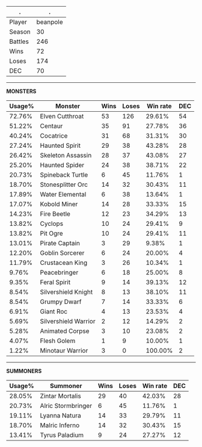 .|.
|-|-
Player|beanpole
Season|30
Battles|246
Wins|72
Loses|174
DEC|70

---
**MONSTERS**

Usage%|Monster|Wins|Loses|Win rate|DEC|
-|-|-|-|-|-|
72.76%|Elven Cutthroat|53|126|29.61%|54|
51.22%|Centaur|35|91|27.78%|36|
40.24%|Cocatrice|31|68|31.31%|30|
27.24%|Haunted Spirit|29|38|43.28%|28|
26.42%|Skeleton Assassin|28|37|43.08%|27|
25.20%|Haunted Spider|24|38|38.71%|22|
20.73%|Spineback Turtle|6|45|11.76%|1|
18.70%|Stonesplitter Orc|14|32|30.43%|11|
17.89%|Water Elemental|6|38|13.64%|1|
17.07%|Kobold Miner|14|28|33.33%|15|
14.23%|Fire Beetle|12|23|34.29%|13|
13.82%|Cyclops|10|24|29.41%|9|
13.82%|Pit Ogre|10|24|29.41%|11|
13.01%|Pirate Captain|3|29|9.38%|1|
12.20%|Goblin Sorcerer|6|24|20.00%|4|
11.79%|Crustacean King|3|26|10.34%|1|
9.76%|Peacebringer|6|18|25.00%|8|
9.35%|Feral Spirit|9|14|39.13%|12|
8.54%|Silvershield Knight|8|13|38.10%|11|
8.54%|Grumpy Dwarf|7|14|33.33%|6|
6.91%|Giant Roc|4|13|23.53%|4|
5.69%|Silvershield Warrior|2|12|14.29%|2|
5.28%|Animated Corpse|3|10|23.08%|2|
4.07%|Flesh Golem|1|9|10.00%|1|
1.22%|Minotaur Warrior|3|0|100.00%|2|

---
**SUMMONERS**

Usage%|Summoner|Wins|Loses|Win rate|DEC|
-|-|-|-|-|-|
28.05%|Zintar Mortalis|29|40|42.03%|28|
20.73%|Alric Stormbringer|6|45|11.76%|1|
19.11%|Lyanna Natura|14|33|29.79%|11|
18.70%|Malric Inferno|14|32|30.43%|15|
13.41%|Tyrus Paladium|9|24|27.27%|12|

